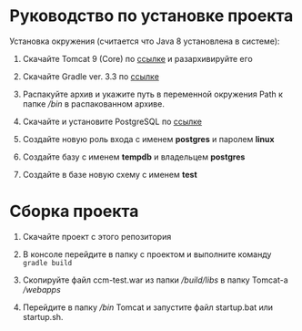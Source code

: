 Руководство по установке проекта
=========================================

Установка окружения (считается что Java 8 установлена в системе):

1. Скачайте Tomcat 9 (Core) по [ссылке](http://tomcat.apache.org/download-90.cgi) и разархивируйте его

2. Скачайте Gradle ver. 3.3 по [ссылке](https://gradle.org/install#manually) 
 1. Распакуйте архив и укажите путь в переменной окружения Path к папке */bin* в распакованном архиве.
 
 
3. Скачайте и установите PostgreSQL по [ссылке](https://www.postgresql.org/download/windows/)
 
  1. Создайте новую роль входа с именем **postgres** и паролем **linux**
  2. Создайте базу с именем **tempdb** и владельцем **postgres**
  3. Создайте в базе новую схему с именем **test**
 
Сборка проекта
=========================================
1. Скачайте проект с этого репозитория

  1. В консоле перейдите в папку с проектом и выполните команду `gradle build`
  2. Скопируйте файл ccm-test.war из папки */build/libs* в папку Tomcat-а */webapps*
  3. Перейдите в папку */bin* Tomcat и запустите файл startup.bat или startup.sh.  